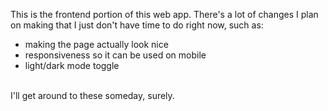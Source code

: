 This is the frontend portion of this web app. There's a lot of changes I plan on making that I just don't have time to do right now, such as:
<br />
- making the page actually look nice
- responsiveness so it can be used on mobile
- light/dark mode toggle
<br />
I'll get around to these someday, surely.
